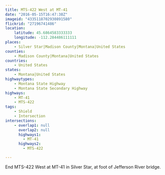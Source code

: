 ```yaml
---
title: MTS-422 West at MT-41
date: "2016-05-15T16:47:38Z"
imageid: "4335118702930891580"
flickrid: "27196741486"
location:
    latitude: 45.6864583333333
    longitude: -112.284486111111
places:
    - Silver Star|Madison County|Montana|United States
counties:
    - Madison County|Montana|United States
countries:
    - United States
states:
    - Montana|United States
highwaytypes:
    - Montana State Highway
    - Montana State Secondary Highway
highways:
    - MT-41
    - MTS-422
tags:
    - Shield
    - Intersection
intersections:
    - overlap1: null
      overlap2: null
      highways1:
        - MT-41
      highways2:
        - MTS-422

---
```

End MTS-422 West at MT-41 in Silver Star, at foot of Jefferson River bridge.
